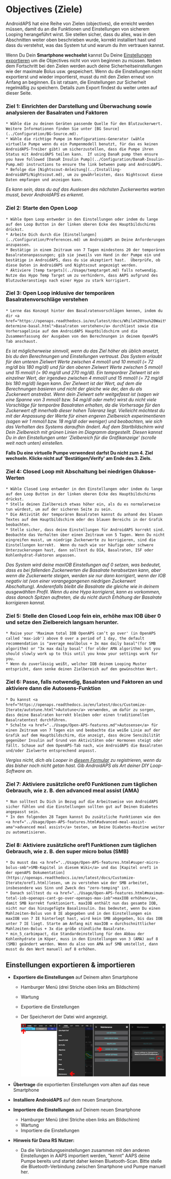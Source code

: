 # Objectives (Ziele)

AndroidAPS hat eine Reihe von Zielen (objectives), die erreicht werden müssen, damit du an die Funktionen und Einstellungen von sicherem Looping herangeführt wirst. Sie stellen sicher, dass du alles, was in den Abschnitten weiter oben beschrieben wurde, korrekt installiert hast und dass du verstehst, was das System tut und warum du ihm vertrauen kannst.

Wenn Du Dein **Smartphone wechselst** kannst Du Deine [Einstellungen exportieren](../Usage/Objectives#export-import-settings) um die Objectives nicht von vorn beginnen zu müssen. Neben dem Fortschritt bei den Zielen werden auch deine Sicherheitseinstellungen wie der maximale Bolus usw. gespeichert. Wenn du die Einstellungen nicht exportierst und wieder importierst, musst du mit den Zielen erneut von Anfang an beginnen. Es ist ratsam, die Einstellungen zur Sicherheit regelmäßig zu speichern. Details zum Export findest du weiter unten auf dieser Seite.  

### Ziel 1: Einrichten der Darstellung und Überwachung sowie analysieren der Basalraten und Faktoren

    * Wähle die zu deinen Geräten passende Quelle für den Blutzuckerwert.  Weitere Informationen finden Sie unter [BG Source](../Configuration/BG-Source.md).
    * Wähle die richtige Pumpe im Konfigurations-Generator (wähle virtuelle Pumpe wenn du ein Pumpenmodell benutzt, für das es keinen AndroidAPS-Treiber gibt) um sicherzustellen, dass die Pumpe ihren Status mit AndroidAPS teilen kann.  If using DanaR pump then ensure you have followed [DanaR Insulin Pump](../Configuration/DanaR-Insulin-Pump.md) instructions to ensure the link between pump and AndroidAPS.
    * Befolge die [Nightscout-Anleitung](../Installing-AndroidAPS/Nightscout.md), um zu gewährleisten, dass Nightscout diese Daten empfangen und anzeigen kann.
    

*_Es kann sein, dass du auf das Auslesen des nächsten Zuckerwertes warten musst, bevor AndroidAPS es erkennt._*

### Ziel 2: Starte den Open Loop

    * Wähle Open Loop entweder in den Einstellungen oder indem du lange auf den Loop Button in der linken oberen Ecke des Hauptbildschirms drückst.
    * Arbeite Dich durch die [Einstellungen](../Configuration/Preferences.md) um AndroidAPS an Deine Anforderungen anzupassen.
    * Bestätige in einem Zeitraum von 7 Tagen mindestens 20 der temporären Basalratenanpassungen; gib sie jeweils von Hand in der Pumpe ein und bestätige in AndroidAPS, dass du sie akzeptiert hast.  Überprüfe, ob diese Daten in AndroidAPS und Nightscout angezeigt werden.
    * Aktiviere [temp targets](../Usage/temptarget.md) falls notwendig. Nutze das Hypo Temp Target um zu verhindern, dass AAPS aufgrund des Blutzuckeranstiegs nach einer Hypo zu stark korrigiert. 
    

### Ziel 3: Open Loop inklusive der temporären Basalratenvorschläge verstehen

    * Lerne das Konzept hinter den Basalratenvorschlägen kennen, indem du dir <a href="https://openaps.readthedocs.io/en/latest/docs/While%20You%20Wait%20For%20Gear/Understand-determine-basal.html">Basalraten verstehen</a> durchliest sowie die Vorhersagelinie auf dem AndroidAPS Hauptbildschirm und die Zusammenfassung der Ausgaben von den Berechnungen in deinem OpenAPS Tab anschaust.
    

*Es ist möglicherweise sinnvoll, wenn du das Ziel höher als üblich ansetzt, bis du den Berechnungen und Einstellungen vertraust. Das System erlaubt für den unteren Zielwert Werte zwischen 4 mmol/l und 10 mmol/l (= 72 mg/dl bis 180 mg/dl) und für den oberen Zielwert Werte zwischen 5 mmol/l und 15 mmol/l (= 90 mg/dl und 270 mg/dl). Ein temporärer Zielwert ist ein einzelner Wert, der irgendwo zwischen 4 mmol/l und 15 mmol/l (= 72 mg/dl bis 180 mg/dl) liegen kann. Der Zielwert ist der Wert, auf dem die Berechnungen basieren und nicht der gleiche wie der, den du als Zuckerwert anstrebst. Wenn dein Zielwert sehr weitgefasst ist (sagen wir eine Spanne von 3 mmol/l bzw. 54 mg/dl oder mehr) wirst du nicht viele Vorschläge für temporäre Basalraten erhalten, da die Vorhersage für den Zuckerwert oft innerhalb dieser hohen Toleranz liegt. Vielleicht möchtest du mit der Anpassung der Werte für einen engeren Zielbereich experimentieren (sagen wir 1 mmol/l bzw. 18 mg/dl oder weniger) und beobachten, wie sich das Verhalten des Systems daraufhin ändert. Auf dem Startbildschirm wird Dein Zielbereich mit grünen Linien im Diagramm dargestellt. Diesen kannst Du in den Einstellungen unter 'Zielbereich für die Grafikanzeige' (scrolle weit nach unten) einstellen.*

**Falls Du eine virtuelle Pumpe verwendest darfst Du nicht zum 4. Ziel wechseln. Klicke nicht auf 'Bestätigen/Verify' am Ende des 3. Ziels.**

### Ziel 4: Closed Loop mit Abschaltung bei niedrigen Glukose-Werten

    * Wähle Closed Loop entweder in den Einstellungen oder indem du lange auf den Loop Button in der linken oberen Ecke des Hauptbildschirms drückst.
    * Stelle deinen Zielbereich etwas höher ein, als du es normalerweise tun würdest, um auf der sicheren Seite zu sein.
    * Die Aktivität der temporären Basalraten kannst du anhand des blauen Textes auf dem Hauptbildschirm oder des blauen Bereichs in der Grafik beobachten.
    * Stelle sicher, dass deine Einstellungen für AndroidAPS korrekt sind. Beobachte das Verhalten über einen Zeitraum von 5 Tagen. Wenn Du nicht eingreifen musst, um niedrige Zuckerwerte zu korrigieren, sind die Einstellungen korrekt.  Wenn du nach wie vor häufige oder schwere Unterzuckerungen hast, dann solltest du DIA, Basalraten, ISF oder Kohlenhydrat-Faktoren anpassen.
    

*Das System wird deine maxIOB Einstellungen auf 0 setzen, was bedeutet, dass es bei fallenden Zuckerwerten die Basalrate herabsetzen kann, aber wenn die Zuckerwerte steigen, werden sie nur dann korrigiert, wenn der IOB negativ ist (von einer vorangegangenen niedrigen Zuckerwert Abschaltung). Anderenfalls bleibt die Basalrate die gleiche wie in deinem ausgewählten Profil. Wenn du eine Hypo korrigierst, kann es vorkommen, dass danach Spitzen auftreten, die du nicht durch Erhöhung der Basalrate korrigieren kannst.*

### Ziel 5: Stelle den Closed Loop fein ein, erhöhe max IOB über 0 und setze den Zielbereich langsam herunter.

    * Raise your 'Maximum total IOB OpenAPS can’t go over' (in OpenAPS called 'max-iob') above 0 over a period of 1 day, the default recommendation is "average mealbolus + 3x max daily basal"(for SMB algorithm) or "3x max daily basal" (for older AMA algorithm) but you should slowly work up to this until you know your settings work for you.
    * Wenn du zuverlässig weißt, welcher IOB deinem Looping Muster entspricht, dann senke deinen Zielbereich auf den gewünschten Wert.
    

### Ziel 6: Passe, falls notwendig, Basalraten und Faktoren an und aktiviere dann die Autosens-Funktion

    * Du kannst <a href="https://openaps.readthedocs.io/en/latest/docs/Customize-Iterate/autotune.html">Autotune</a> verwenden, um dafür zu sorgen, dass deine Basalraten korrekt bleiben oder einen traditionellen Basalratentest durchführen.
    * Schalte <a href="../Usage/Open-APS-features.md">Autosense</a> für einen Zeitraum von 7 Tagen ein und beobachte die weiße Linie auf der Grafik auf dem Hauptbildschirm, die anzeigt, dass deine Sensibilität gegenüber Insulin auf Grund von Aktivitäten oder Hormonen steigt oder fällt. Schaue auf dem OpenAPS-Tab nach, wie AndroidAPS die Basalraten und/oder Zielwerte entsprechend anpasst.
    

*Vergiss nicht, dich als Looper in [diesem Formular](http://bit.ly/nowlooping) zu registrieren, wenn du das bisher noch nicht getan hast. Gib AndroidAPS als Art deiner DIY Loop-Software an.*

### Ziel 7: Aktiviere zusätzliche oref0 Funktionen zum täglichen Gebrauch, wie z. B. den advanced meal assist (AMA)

    * Nun solltest Du Dich in Bezug auf die Arbeitsweise von AndroidAPS sicher fühlen und die Einstellungen sollten gut auf Deinen Diabetes angepasst sein.
    * In den folgenden 28 Tagen kannst Du zusätzliche Funktionen wie den <a href="../Usage/Open-APS-features.html#advanced-meal-assist-ama">advanced meal assist</a> testen, um Deine Diabetes-Routine weiter zu automatisieren.
    

### Ziel 8: Aktiviere zusätzliche oref1 Funktionen zum täglichen Gebrauch, wie z. B. den super micro bolus (SMB)

    * Du musst das <a href="../Usage/Open-APS-features.html#super-micro-bolus-smb">SMB-Kapitel in diesem Wiki</a> und das [Kapitel oref1 in der openAPS Dokumentation](https://openaps.readthedocs.io/en/latest/docs/Customize-Iterate/oref1.html)lesen, um zu verstehen wie der SMB arbeitet, insbesondere was Sinn und Zweck des "zero-temping" ist.
    * Danach solltest du <a href="../Usage/Open-APS-features.html#maximum-total-iob-openaps-cant-go-over-openaps-max-iob">maxIOB erhöhen</a>, damit SMB korrekt funktioniert. maxIOB enthält nun das gesamte IOB, nicht nur das hinzugefügte Basalinsulin. Das bedeutet, wenn Du einen Mahlzeiten-Bolus von 8 IE abgegeben und in den Einstellungen ein maxIOB von 7 IE hinterlegt hast, wird kein SMB abgegeben, bis das IOB unter 7 IE liegt. Starte am Anfang mit maxIOB = durchschnittlicher Mahlzeiten-Bolus + 3x die größe stündliche Basalrate.
    * min_5_carbimpact, die Standardeinstellung für den Abbau der Kohlenhydrate im Köper, muss in den Einstellungen von 3 (AMA) auf 8 (SMB) geändert werden. Wenn du also von AMA auf SMB umstellst, dann musst du den Wert manuell auf 8 erhöhen.
    

## Einstellungen exportieren & importieren

* **Exportiere die Einstellungen** auf Deinem alten Smartphone
  
  * Hamburger Menü (drei Striche oben links am Bildschirm)
  * Wartung
  * Exportiere die Einstellungen
  * Der Speicherort der Datei wird angezeigt.
    
    ![AAPS Einstellungen exportieren](../images/AAPS_ExportSettings.png)

* **Übertrage** die exportierten Einstellungen vom alten auf das neue Smartphone

* **Installiere AndroidAPS** auf dem neuen Smartphone.
* **Importiere die Einstellungen** auf Deinem neuen Smartphone 
  * Hamburger Menü (drei Striche oben links am Bildschirm)
  * Wartung
  * Importiere die Einstellungen
* **Hinweis für Dana RS Nutzer:** 
  * Da die Verbindungseinstellungen zusammen mit den anderen Einstellungen in AAPS importiert werden, "kennt" AAPS deine Pumpe bereits und startet daher keinen Bluetooth-Scan. Bitte stelle die Bluetooth-Verbindung zwischen Smartphone und Pumpe manuell her.